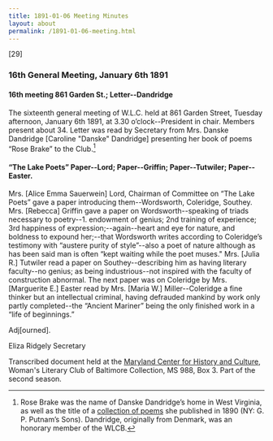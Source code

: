 ```yaml
---
title: 1891-01-06 Meeting Minutes
layout: about
permalink: /1891-01-06-meeting.html
---
```

[29]

### 16th General Meeting, January 6th 1891

#### 16th meeting 861 Garden St.; Letter--Dandridge

The sixteenth general meeting of W.L.C. held at 861 Garden Street, Tuesday afternoon, January 6th 1891, at 3.30 o’clock--President in chair. Members present about 34. Letter was read by Secretary from Mrs. Danske Dandridge [Caroline "Danske" Dandridge] presenting her book of poems “Rose Brake” to the Club.[^rose]
[^rose]: Rose Brake was the name of Danske Dandridge’s home in West Virginia, as well as the title of a <a href=“https://archive.org/details/rosebrakepoems00dand”>collection of poems</a> she published in 1890 (NY: G. P. Putnam’s Sons). Dandridge, originally from Denmark, was an honorary member of the WLCB.

#### “The Lake Poets” Paper--Lord; Paper--Griffin; Paper--Tutwiler; Paper--Easter.

Mrs. [Alice Emma Sauerwein] Lord, Chairman of Committee on “The Lake Poets” gave a paper introducing them--Wordsworth, Coleridge, Southey. Mrs. [Rebecca] Griffin gave a paper on Wordsworth--speaking of triads necessary to poetry--1. endowment of genius; 2nd training of experience; 3rd happiness of expression;--again--heart and eye for nature, and boldness to expound her;--that Wordsworth writes according to Coleridge’s testimony with “austere purity of style”--also a poet of nature although as has been said man is often “kept waiting while the poet muses." Mrs. [Julia R.] Tutwiler read a paper on Southey--describing him as having literary faculty--no genius; as being industrious--not inspired with the faculty of construction abnormal. The next paper was on Coleridge by Mrs. [Marguerite E.] Easter read by Mrs. [Maria W.] Miller--Coleridge a fine thinker but an intellectual criminal, having defrauded mankind by work only partly completed--the “Ancient Mariner” being the only finished work in a “life of beginnings.”

Adj[ourned].

Eliza Ridgely
Secretary

Transcribed document held at the [Maryland Center for History and Culture](http://mdhs.org/), Woman's Literary Club of Baltimore Collection, MS 988, Box 3. Part of the second season.